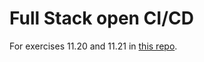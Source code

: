 # Full Stack open CI/CD

For exercises 11.20 and 11.21 in [this repo](https://github.com/DrMoshtael/BlogListCICD).
